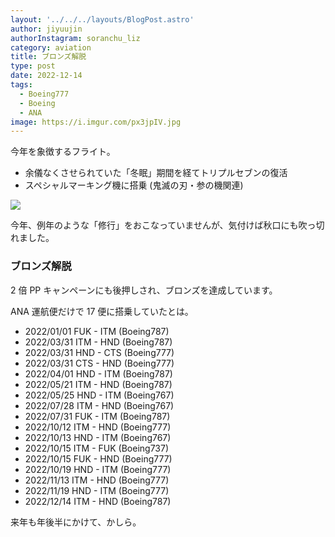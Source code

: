 ```yaml
---
layout: '../../../layouts/BlogPost.astro'
author: jiyuujin
authorInstagram: soranchu_liz
category: aviation
title: ブロンズ解脱
type: post
date: 2022-12-14
tags:
  - Boeing777
  - Boeing
  - ANA
image: https://i.imgur.com/px3jpIV.jpg
---
```


今年を象徴するフライト。

- 余儀なくさせられていた「冬眠」期間を経てトリプルセブンの復活
- スペシャルマーキング機に搭乗 (鬼滅の刃・参の機関連)

![](/assets/img/JA745A_1.jpg)

今年、例年のような「修行」をおこなっていませんが、気付けば秋口にも吹っ切れました。

### ブロンズ解脱

2 倍 PP キャンペーンにも後押しされ、ブロンズを達成しています。

ANA 運航便だけで 17 便に搭乗していたとは。

- 2022/01/01 FUK - ITM (Boeing787)
- 2022/03/31 ITM - HND (Boeing787)
- 2022/03/31 HND - CTS (Boeing777)
- 2022/03/31 CTS - HND (Boeing777)
- 2022/04/01 HND - ITM (Boeing787)
- 2022/05/21 ITM - HND (Boeing787)
- 2022/05/25 HND - ITM (Boeing767)
- 2022/07/28 ITM - HND (Boeing767)
- 2022/07/31 FUK - ITM (Boeing787)
- 2022/10/12 ITM - HND (Boeing777)
- 2022/10/13 HND - ITM (Boeing767)
- 2022/10/15 ITM - FUK (Boeing737)
- 2022/10/15 FUK - HND (Boeing777)
- 2022/10/19 HND - ITM (Boeing777)
- 2022/11/13 ITM - HND (Boeing777)
- 2022/11/19 HND - ITM (Boeing777)
- 2022/12/14 ITM - HND (Boeing787)

来年も年後半にかけて、かしら。
